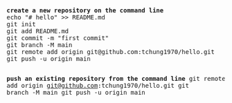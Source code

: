 <html>
<pre>
<b>create a new repository on the command line</b>
echo "# hello" >> README.md
git init
git add README.md
git commit -m "first commit"
git branch -M main
git remote add origin git@github.com:tchung1970/hello.git
git push -u origin main

<b>push an existing repository from the command line</b>
git remote add origin git@github.com:tchung1970/hello.git
git branch -M main
git push -u origin main
</pre>
</html>
